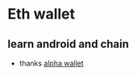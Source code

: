 # Eth wallet

## learn android and chain

- thanks [alpha wallet](https://github.com/AlphaWallet/alpha-wallet-android)